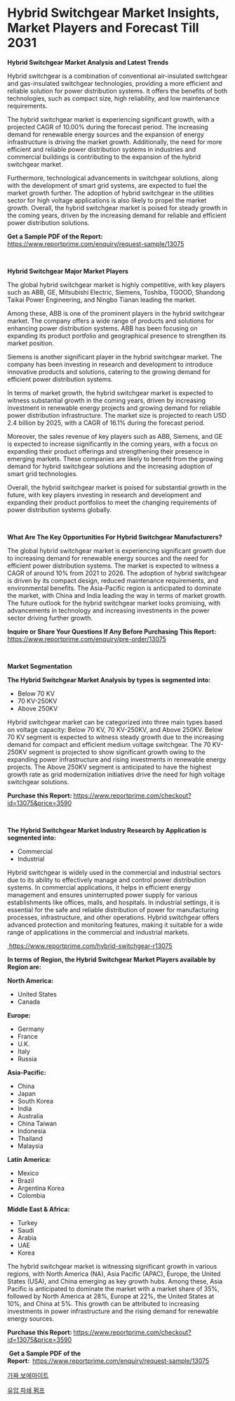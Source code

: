 <p><h1>Hybrid Switchgear Market Insights, Market Players and Forecast Till 2031</h1></p><p><strong>Hybrid Switchgear Market Analysis and Latest Trends</strong></p>
<p><p>Hybrid switchgear is a combination of conventional air-insulated switchgear and gas-insulated switchgear technologies, providing a more efficient and reliable solution for power distribution systems. It offers the benefits of both technologies, such as compact size, high reliability, and low maintenance requirements.</p><p>The hybrid switchgear market is experiencing significant growth, with a projected CAGR of 10.00% during the forecast period. The increasing demand for renewable energy sources and the expansion of energy infrastructure is driving the market growth. Additionally, the need for more efficient and reliable power distribution systems in industries and commercial buildings is contributing to the expansion of the hybrid switchgear market.</p><p>Furthermore, technological advancements in switchgear solutions, along with the development of smart grid systems, are expected to fuel the market growth further. The adoption of hybrid switchgear in the utilities sector for high voltage applications is also likely to propel the market growth. Overall, the hybrid switchgear market is poised for steady growth in the coming years, driven by the increasing demand for reliable and efficient power distribution solutions.</p></p>
<p><strong>Get a Sample PDF of the Report:&nbsp;</strong> <a href="https://www.reportprime.com/enquiry/request-sample/13075">https://www.reportprime.com/enquiry/request-sample/13075</a></p>
<p>&nbsp;</p>
<p><strong>Hybrid Switchgear Major Market Players</strong></p>
<p><p>The global hybrid switchgear market is highly competitive, with key players such as ABB, GE, Mitsubishi Electric, Siemens, Toshiba, TGOOD, Shandong Taikai Power Engineering, and Ningbo Tianan leading the market.</p><p>Among these, ABB is one of the prominent players in the hybrid switchgear market. The company offers a wide range of products and solutions for enhancing power distribution systems. ABB has been focusing on expanding its product portfolio and geographical presence to strengthen its market position.</p><p>Siemens is another significant player in the hybrid switchgear market. The company has been investing in research and development to introduce innovative products and solutions, catering to the growing demand for efficient power distribution systems.</p><p>In terms of market growth, the hybrid switchgear market is expected to witness substantial growth in the coming years, driven by increasing investment in renewable energy projects and growing demand for reliable power distribution infrastructure. The market size is projected to reach USD 2.4 billion by 2025, with a CAGR of 16.1% during the forecast period.</p><p>Moreover, the sales revenue of key players such as ABB, Siemens, and GE is expected to increase significantly in the coming years, with a focus on expanding their product offerings and strengthening their presence in emerging markets. These companies are likely to benefit from the growing demand for hybrid switchgear solutions and the increasing adoption of smart grid technologies.</p><p>Overall, the hybrid switchgear market is poised for substantial growth in the future, with key players investing in research and development and expanding their product portfolios to meet the changing requirements of power distribution systems globally.</p></p>
<p>&nbsp;</p>
<p><strong>What Are The Key Opportunities For Hybrid Switchgear Manufacturers?</strong></p>
<p><p>The global hybrid switchgear market is experiencing significant growth due to increasing demand for renewable energy sources and the need for efficient power distribution systems. The market is expected to witness a CAGR of around 10% from 2021 to 2026. The adoption of hybrid switchgear is driven by its compact design, reduced maintenance requirements, and environmental benefits. The Asia-Pacific region is anticipated to dominate the market, with China and India leading the way in terms of market growth. The future outlook for the hybrid switchgear market looks promising, with advancements in technology and increasing investments in the power sector driving further growth.</p></p>
<p><strong>Inquire or Share Your Questions If Any Before Purchasing This Report:</strong> <a href="https://www.reportprime.com/enquiry/pre-order/13075">https://www.reportprime.com/enquiry/pre-order/13075</a></p>
<p>&nbsp;</p>
<p><strong>Market Segmentation</strong></p>
<p><strong>The Hybrid Switchgear Market Analysis by types is segmented into:</strong></p>
<p><ul><li>Below 70 KV</li><li>70 KV-250KV</li><li>Above 250KV</li></ul></p>
<p><p>Hybrid switchgear market can be categorized into three main types based on voltage capacity: Below 70 KV, 70 KV-250KV, and Above 250KV. Below 70 KV segment is expected to witness steady growth due to the increasing demand for compact and efficient medium voltage switchgear. The 70 KV-250KV segment is projected to show significant growth owing to the expanding power infrastructure and rising investments in renewable energy projects. The Above 250KV segment is anticipated to have the highest growth rate as grid modernization initiatives drive the need for high voltage switchgear solutions.</p></p>
<p><strong>Purchase this Report:&nbsp;</strong><a href="https://www.reportprime.com/checkout?id=13075&price=3590">https://www.reportprime.com/checkout?id=13075&price=3590</a></p>
<p>&nbsp;</p>
<p><strong>The Hybrid Switchgear Market Industry Research by Application is segmented into:</strong></p>
<p><ul><li>Commercial</li><li>Industrial</li></ul></p>
<p><p>Hybrid switchgear is widely used in the commercial and industrial sectors due to its ability to effectively manage and control power distribution systems. In commercial applications, it helps in efficient energy management and ensures uninterrupted power supply for various establishments like offices, malls, and hospitals. In industrial settings, it is essential for the safe and reliable distribution of power for manufacturing processes, infrastructure, and other operations. Hybrid switchgear offers advanced protection and monitoring features, making it suitable for a wide range of applications in the commercial and industrial markets.</p></p>
<p><a href="https://www.reportprime.com/hybrid-switchgear-r13075">&nbsp;https://www.reportprime.com/hybrid-switchgear-r13075</a></p>
<p><strong>In terms of Region, the Hybrid Switchgear Market Players available by Region are:</strong></p>
<p>
    <p> <strong> North America: </strong>
        <ul>
            <li>United States</li>
            <li>Canada</li>
        </ul>
        </p> 
    <p> <strong> Europe: </strong>
        <ul>
            <li>Germany</li>
            <li>France</li>
            <li>U.K.</li>
            <li>Italy</li>
            <li>Russia</li>
        </ul>
        </p> 
    <p> <strong> Asia-Pacific: </strong>
        <ul>
            <li>China</li>
            <li>Japan</li>
            <li>South Korea</li>
            <li>India</li>
            <li>Australia</li>
            <li>China Taiwan</li>
            <li>Indonesia</li>
            <li>Thailand</li>
            <li>Malaysia</li>
        </ul>
        </p> 
    <p> <strong> Latin America: </strong>
        <ul>
            <li>Mexico</li>
            <li>Brazil</li>
            <li>Argentina Korea</li>
            <li>Colombia</li>
        </ul>
        </p> 
    <p> <strong> Middle East & Africa: </strong>
        <ul>
            <li>Turkey</li>
            <li>Saudi</li>
            <li>Arabia</li>
            <li>UAE</li>
            <li>Korea</li>
        </ul>
    </p>
    </p>
<p><p>The hybrid switchgear market is witnessing significant growth in various regions, with North America (NA), Asia Pacific (APAC), Europe, the United States (USA), and China emerging as key growth hubs. Among these, Asia Pacific is anticipated to dominate the market with a market share of 35%, followed by North America at 28%, Europe at 22%, the United States at 10%, and China at 5%. This growth can be attributed to increasing investments in power infrastructure and the rising demand for renewable energy sources.</p></p>
<p><strong>Purchase this Report: </strong><a href="https://www.reportprime.com/checkout?id=13075&price=3590">https://www.reportprime.com/checkout?id=13075&price=3590</a></p>
<p>&nbsp;<strong>Get a Sample PDF of the Report:&nbsp;&nbsp;</strong><a href="https://www.reportprime.com/enquiry/request-sample/13075">https://www.reportprime.com/enquiry/request-sample/13075</a></p>
<p><strong></strong></p>
<p><p><a href="https://github.com/WilburKihn5676/Market-Research-Report-List-1/blob/main/231292819295.md">가짜 보에마이트</a></p><p><a href="https://github.com/wallacBahrtyinger567686/Market-Research-Report-List-1/blob/main/598779119296.md">유압 파쇄 펌프</a></p></p>